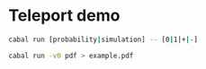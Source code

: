 # Teleport demo

```sh
cabal run [probability|simulation] -- [0|1|+|-]
```

```sh
cabal run -v0 pdf > example.pdf
```
